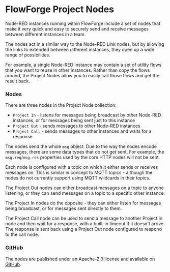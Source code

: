 # FlowForge Project Nodes

Node-RED instances running within FlowForge include a set of nodes that make it
very quick and easy to securely send and receive messages between different
instances in a team.

The nodes act in a similar way to the Node-RED Link nodes, but by allowing the
links to extended between different instances, they open up a wide range of
possibilities.

For example, a single Node-RED instance may contain a set of utility flows that
you want to reuse in other instances. Rather than copy the flows around, the
Project Nodes allow you to easily call those flows and get the result back.

### Nodes

There are three nodes in the Project Node collection:

 - `Project In` - listens for messages being broadcast by other Node-RED instances, or for
   messages being sent just to this instance
 - `Project Out` - sends messages to other Node-RED instances
 - `Project Call` - sends messages to other instances and waits for a response

The nodes send the whole `msg` object. Due to the way the nodes
encode messages, there are some data types that do not get sent. For example,
the `msg.req`/`msg.res` properties used by the core HTTP nodes will not be sent.

Each node is configured with a topic on which it either sends or receives messages
on. This is similar in concept to MQTT topics - although the nodes do not currently
support using MQTT wildcards in their topics.

The Project Out nodes can either broadcast messages on a topic to anyone listening,
or they can send messages on a topic to a specific other instance.

The Project In nodes do the opposite - they can either listen for messages being
broadcast, or for messages sent directly to them.

The Project Call node can be used to send a message to another Project In node
and then wait for a response, with a built-in timeout if it doesn't arrive.
The response is sent back using a Project Out node configured to respond to the call
node.

### GitHub

The nodes are published under an Apache-2.0 license and available on [GitHub](https://github.com/flowforge/flowforge-nr-project-nodes).
